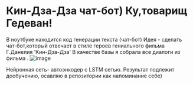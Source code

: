 # Кин-Дза-Дза чат-бот) Ку,товарищ Гедеван!
В ноутбуке находится код генерации текста (чат-бот)
Идея - сделать чат-бот,который отвечает в стиле героев гениального фильма Г.Данелия 'Кин-Дза-Дза'
В качестве базы я собрала все диалоги из фильма .
![image](https://user-images.githubusercontent.com/84207955/162991729-63d0768a-cfb4-4d73-a98e-ffc96026d47d.png) 


Нейронная сеть- автоэнкодер с LSTM сетью.
Результат подлежит дообучению, осавляю в репозитории как напоминание себе)
